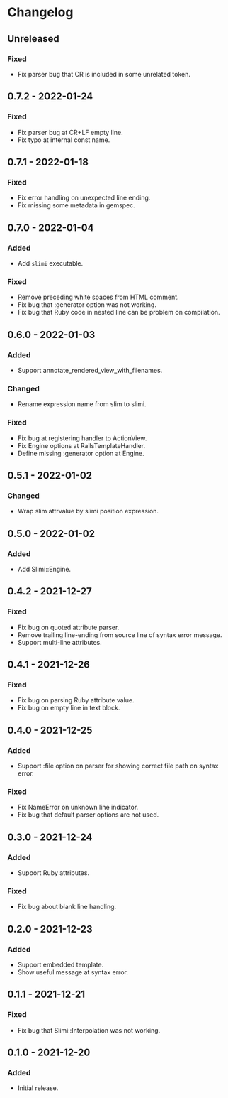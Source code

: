 # Changelog

## Unreleased

### Fixed

- Fix parser bug that CR is included in some unrelated token.

## 0.7.2 - 2022-01-24

### Fixed

- Fix parser bug at CR+LF empty line.
- Fix typo at internal const name.

## 0.7.1 - 2022-01-18

### Fixed

- Fix error handling on unexpected line ending.
- Fix missing some metadata in gemspec.

## 0.7.0 - 2022-01-04

### Added

- Add `slimi` executable.

### Fixed

- Remove preceding white spaces from HTML comment.
- Fix bug that :generator option was not working.
- Fix bug that Ruby code in nested line can be problem on compilation.

## 0.6.0 - 2022-01-03

### Added

- Support annotate_rendered_view_with_filenames.

### Changed

- Rename expression name from slim to slimi.

### Fixed

- Fix bug at registering handler to ActionView.
- Fix Engine options at RailsTemplateHandler.
- Define missing :generator option at Engine.

## 0.5.1 - 2022-01-02

### Changed

- Wrap slim attrvalue by slimi position expression.

## 0.5.0 - 2022-01-02

### Added

- Add Slimi::Engine.

## 0.4.2 - 2021-12-27

### Fixed

- Fix bug on quoted attribute parser.
- Remove trailing line-ending from source line of syntax error message.
- Support multi-line attributes.

## 0.4.1 - 2021-12-26

### Fixed

- Fix bug on parsing Ruby attribute value.
- Fix bug on empty line in text block.

## 0.4.0 - 2021-12-25

### Added

- Support :file option on parser for showing correct file path on syntax error.

### Fixed

- Fix NameError on unknown line indicator.
- Fix bug that default parser options are not used.

## 0.3.0 - 2021-12-24

### Added

- Support Ruby attributes.

### Fixed

- Fix bug about blank line handling.

## 0.2.0 - 2021-12-23

### Added

- Support embedded template.
- Show useful message at syntax error.

## 0.1.1 - 2021-12-21

### Fixed

- Fix bug that Slimi::Interpolation was not working.

## 0.1.0 - 2021-12-20

### Added

- Initial release.
